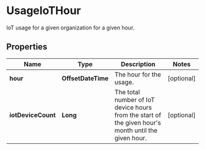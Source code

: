 

# UsageIoTHour

IoT usage for a given organization for a given hour.

## Properties

Name | Type | Description | Notes
------------ | ------------- | ------------- | -------------
**hour** | **OffsetDateTime** | The hour for the usage. |  [optional]
**iotDeviceCount** | **Long** | The total number of IoT device hours from the start of the given hour&#39;s month until the given hour. |  [optional]



